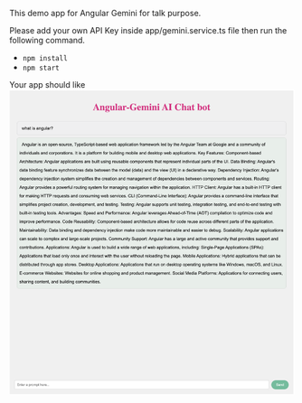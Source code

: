 This demo app for Angular Gemini for talk purpose. 

Please add your own API Key inside app/gemini.service.ts file
then run the following command.
   -  `npm install`
   -  `npm start`

Your app should like  ![this](/app.png)

